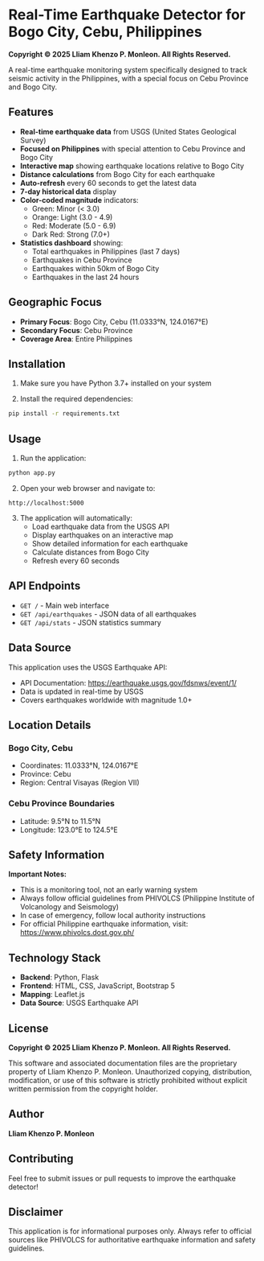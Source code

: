 # Real-Time Earthquake Detector for Bogo City, Cebu, Philippines

**Copyright © 2025 Lliam Khenzo P. Monleon. All Rights Reserved.**

A real-time earthquake monitoring system specifically designed to track seismic activity in the Philippines, with a special focus on Cebu Province and Bogo City.

## Features

- **Real-time earthquake data** from USGS (United States Geological Survey)
- **Focused on Philippines** with special attention to Cebu Province and Bogo City
- **Interactive map** showing earthquake locations relative to Bogo City
- **Distance calculations** from Bogo City for each earthquake
- **Auto-refresh** every 60 seconds to get the latest data
- **7-day historical data** display
- **Color-coded magnitude** indicators:
  - Green: Minor (< 3.0)
  - Orange: Light (3.0 - 4.9)
  - Red: Moderate (5.0 - 6.9)
  - Dark Red: Strong (7.0+)
- **Statistics dashboard** showing:
  - Total earthquakes in Philippines (last 7 days)
  - Earthquakes in Cebu Province
  - Earthquakes within 50km of Bogo City
  - Earthquakes in the last 24 hours

## Geographic Focus

- **Primary Focus**: Bogo City, Cebu (11.0333°N, 124.0167°E)
- **Secondary Focus**: Cebu Province
- **Coverage Area**: Entire Philippines

## Installation

1. Make sure you have Python 3.7+ installed on your system

2. Install the required dependencies:
```bash
pip install -r requirements.txt
```

## Usage

1. Run the application:
```bash
python app.py
```

2. Open your web browser and navigate to:
```
http://localhost:5000
```

3. The application will automatically:
   - Load earthquake data from the USGS API
   - Display earthquakes on an interactive map
   - Show detailed information for each earthquake
   - Calculate distances from Bogo City
   - Refresh every 60 seconds

## API Endpoints

- `GET /` - Main web interface
- `GET /api/earthquakes` - JSON data of all earthquakes
- `GET /api/stats` - JSON statistics summary

## Data Source

This application uses the USGS Earthquake API:
- API Documentation: https://earthquake.usgs.gov/fdsnws/event/1/
- Data is updated in real-time by USGS
- Covers earthquakes worldwide with magnitude 1.0+

## Location Details

### Bogo City, Cebu
- Coordinates: 11.0333°N, 124.0167°E
- Province: Cebu
- Region: Central Visayas (Region VII)

### Cebu Province Boundaries
- Latitude: 9.5°N to 11.5°N
- Longitude: 123.0°E to 124.5°E

## Safety Information

**Important Notes:**
- This is a monitoring tool, not an early warning system
- Always follow official guidelines from PHIVOLCS (Philippine Institute of Volcanology and Seismology)
- In case of emergency, follow local authority instructions
- For official Philippine earthquake information, visit: https://www.phivolcs.dost.gov.ph/

## Technology Stack

- **Backend**: Python, Flask
- **Frontend**: HTML, CSS, JavaScript, Bootstrap 5
- **Mapping**: Leaflet.js
- **Data Source**: USGS Earthquake API

## License

**Copyright © 2025 Lliam Khenzo P. Monleon. All Rights Reserved.**

This software and associated documentation files are the proprietary property of Lliam Khenzo P. Monleon. Unauthorized copying, distribution, modification, or use of this software is strictly prohibited without explicit written permission from the copyright holder.

## Author

**Lliam Khenzo P. Monleon**

## Contributing

Feel free to submit issues or pull requests to improve the earthquake detector!

## Disclaimer

This application is for informational purposes only. Always refer to official sources like PHIVOLCS for authoritative earthquake information and safety guidelines.
